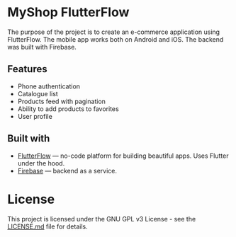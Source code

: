# MyShop FlutterFlow

The purpose of the project is to create an e-commerce application using FlutterFlow. The mobile app works both on
Android and iOS. The backend was built with Firebase.

## Features

- Phone authentication
- Catalogue list
- Products feed with pagination
- Ability to add products to favorites
- User profile

## Built with

- [FlutterFlow](https://flutterflow.io/) — no-code platform for building beautiful apps. Uses Flutter under the hood.
- [Firebase](https://firebase.google.com/) — backend as a service.

# License

This project is licensed under the GNU GPL v3 License - see the [LICENSE.md](LICENSE) file for details.
